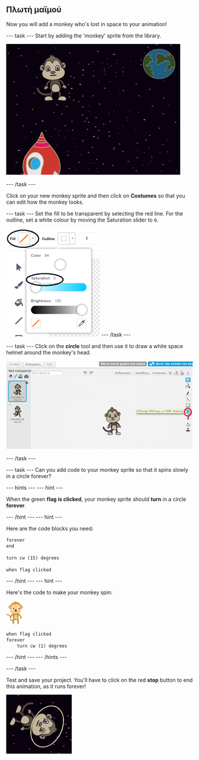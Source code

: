 ## Πλωτή μαϊμού

Now you will add a monkey who's lost in space to your animation!

\--- task \--- Start by adding the 'monkey' sprite from the library.

![Προσθέτοντας ένα αντικείμενο μαϊμού](images/space-monkey-sprite.png)

\--- /task \---

Click on your new monkey sprite and then click on **Costumes** so that you can edit how the monkey looks.

\--- task \--- Set the fill to be transparent by selecting the red line. For the outline, set a white colour by moving the Saturation slider to `0`.

![Make white colour](images/make-white.png) \--- /task \---

\--- task \--- Click on the **circle** tool and then use it to draw a white space helmet around the monkey's head.

![Διαστημικό κράνος μαϊμούς](images/space-monkey-edit.png)

\--- /task \---

\--- task \--- Can you add code to your monkey sprite so that it spins slowly in a circle forever?

\--- hints \--- \--- hint \---

When the green **flag is clicked**, your monkey sprite should **turn** in a circle **forever**.

\--- /hint \--- \--- hint \---

Here are the code blocks you need:

```blocks3
forever
end

turn cw (15) degrees

when flag clicked
```

\--- /hint \--- \--- hint \---

Here's the code to make your monkey spin:

![Monkey sprite](images/sprite-monkey.png)

```blocks3
when flag clicked
forever
    turn cw (1) degrees
```

\--- /hint \--- \--- /hints \---

\--- /task \---

Test and save your project. You'll have to click on the red **stop** button to end this animation, as it runs forever!

![Test the spinning monkey](images/space-spin-test.png)